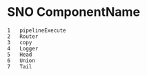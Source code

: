 SNO	ComponentName
==================

    1	pipelineExecute
    2	Router
    3	copy
    4	Logger
    5	Head
    6	Union
    7	Tail
